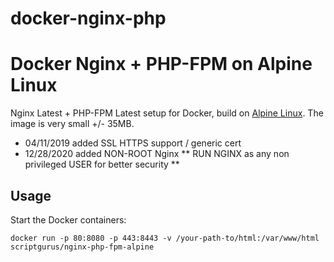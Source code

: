 # docker-nginx-php
Docker Nginx + PHP-FPM on Alpine Linux
==============================================
Nginx Latest + PHP-FPM Latest setup for Docker, build on [Alpine Linux](http://www.alpinelinux.org/).
The image is very small +/- 35MB.
* 04/11/2019 added SSL HTTPS support / generic cert
* 12/28/2020 added NON-ROOT Nginx ** RUN NGINX as any non privileged USER for better security **

Usage
-----
Start the Docker containers:

    docker run -p 80:8080 -p 443:8443 -v /your-path-to/html:/var/www/html scriptgurus/nginx-php-fpm-alpine


